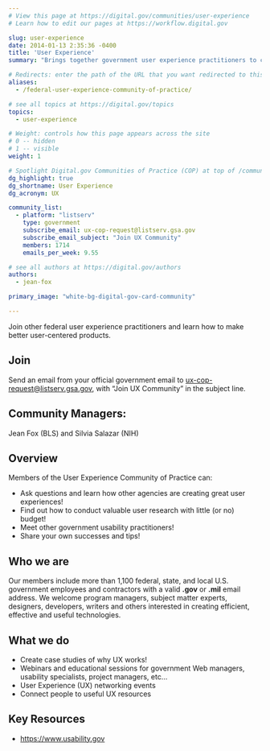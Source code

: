 ```yaml
---
# View this page at https://digital.gov/communities/user-experience
# Learn how to edit our pages at https://workflow.digital.gov

slug: user-experience
date: 2014-01-13 2:35:36 -0400
title: 'User Experience'
summary: "Brings together government user experience practitioners to create better user-centered products for the public."

# Redirects: enter the path of the URL that you want redirected to this page
aliases:
  - /federal-user-experience-community-of-practice/

# see all topics at https://digital.gov/topics
topics:
  - user-experience

# Weight: controls how this page appears across the site
# 0 -- hidden
# 1 -- visible
weight: 1

# Spotlight Digital.gov Communities of Practice (COP) at top of /communities
dg_highlight: true
dg_shortname: User Experience
dg_acronym: UX

community_list:
  - platform: "listserv"
    type: government
    subscribe_email: ux-cop-request@listserv.gsa.gov
    subscribe_email_subject: "Join UX Community"
    members: 1714
    emails_per_week: 9.55

# see all authors at https://digital.gov/authors
authors:
  - jean-fox

primary_image: "white-bg-digital-gov-card-community"

---
```


Join other federal user experience practitioners and learn how to make better user-centered products.

## Join

Send an email from your official government email to [ux-cop-request@listserv.gsa.gov](mailto:ux-cop-request@listserv.gsa.gov?subject=Join%20UX%20Community), with “Join UX Community” in the subject line.

## Community Managers:

Jean Fox (BLS) and Silvia Salazar (NIH)

## Overview

Members of the User Experience Community of Practice can:

- Ask questions and learn how other agencies are creating great user experiences!
- Find out how to conduct valuable user research with little (or no) budget!
- Meet other government usability practitioners!
- Share your own successes and tips!

## Who we are

Our members include more than 1,100 federal, state, and local U.S. government employees and contractors with a valid **.gov** or **.mil** email address. We welcome program managers, subject matter experts, designers, developers, writers and others interested in creating efficient, effective and useful technologies.

## What we do

* Create case studies of why UX works!
* Webinars and educational sessions for government Web managers, usability specialists, project managers, etc…
* User Experience (UX) networking events
* Connect people to useful UX resources

## Key Resources

* https://www.usability.gov
